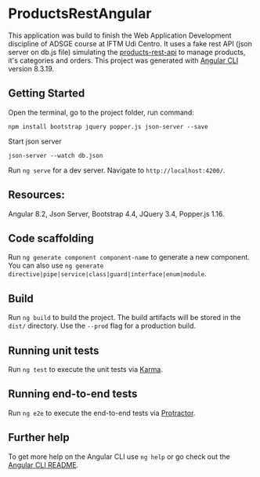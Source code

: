 # ProductsRestAngular

This application was build to finish the Web Application Development discipline of ADSGE course at IFTM Udi Centro. It uses a fake rest API (json server on db.js file) simulating the [products-rest-api](https://github.com/isaquebrb/products-rest-api) to manage products, it's categories and orders. This project was generated with [Angular CLI](https://github.com/angular/angular-cli) version 8.3.19.

## Getting Started

Open the terminal, go to the project folder, run command:

`npm install bootstrap jquery popper.js json-server --save`

Start json server

`json-server --watch db.json`

Run `ng serve` for a dev server. Navigate to `http://localhost:4200/`.

## Resources:

Angular 8.2, Json Server, Bootstrap 4.4, JQuery 3.4, Popper.js 1.16.

## Code scaffolding

Run `ng generate component component-name` to generate a new component. You can also use `ng generate directive|pipe|service|class|guard|interface|enum|module`.

## Build

Run `ng build` to build the project. The build artifacts will be stored in the `dist/` directory. Use the `--prod` flag for a production build.

## Running unit tests

Run `ng test` to execute the unit tests via [Karma](https://karma-runner.github.io).

## Running end-to-end tests

Run `ng e2e` to execute the end-to-end tests via [Protractor](http://www.protractortest.org/).

## Further help

To get more help on the Angular CLI use `ng help` or go check out the [Angular CLI README](https://github.com/angular/angular-cli/blob/master/README.md).
